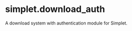 simplet.download_auth
=====================

A download system with authentication module for Simplet.

